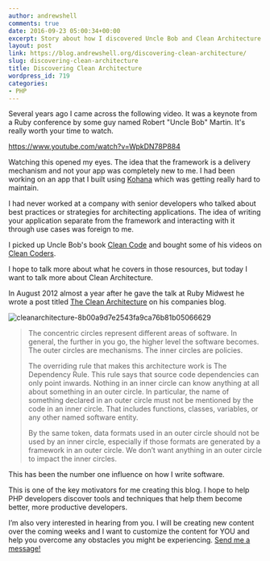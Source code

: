 ```yaml
---
author: andrewshell
comments: true
date: 2016-09-23 05:00:34+00:00
excerpt: Story about how I discovered Uncle Bob and Clean Architecture.
layout: post
link: https://blog.andrewshell.org/discovering-clean-architecture/
slug: discovering-clean-architecture
title: Discovering Clean Architecture
wordpress_id: 719
categories:
- PHP
---
```


Several years ago I came across the following video. It was a keynote from a Ruby conference by some guy named Robert "Uncle Bob" Martin. It's really worth your time to watch.

https://www.youtube.com/watch?v=WpkDN78P884

Watching this opened my eyes. The idea that the framework is a delivery mechanism and not your app was completely new to me. I had been working on an app that I built using [Kohana](https://kohanaframework.org/) which was getting really hard to maintain.

I had never worked at a company with senior developers who talked about best practices or strategies for architecting applications. The idea of writing your application separate from the framework and interacting with it through use cases was foreign to me.

I picked up Uncle Bob's book [Clean Code](http://amzn.to/2coMG2i) and bought some of his videos on [Clean Coders](https://cleancoders.com/).

I hope to talk more about what he covers in those resources, but today I want to talk more about Clean Architecture.

In August 2012 almost a year after he gave the talk at Ruby Midwest he wrote a post titled [The Clean Architecture](https://8thlight.com/blog/uncle-bob/2012/08/13/the-clean-architecture.html) on his companies blog.

![cleanarchitecture-8b00a9d7e2543fa9ca76b81b05066629](https://www.futureproofphp.com/wp-content/uploads/2016/09/CleanArchitecture-8b00a9d7e2543fa9ca76b81b05066629.jpg)



<blockquote>The concentric circles represent different areas of software. In general, the further in you go, the higher level the software becomes. The outer circles are mechanisms. The inner circles are policies.

The overriding rule that makes this architecture work is The Dependency Rule. This rule says that source code dependencies can only point inwards. Nothing in an inner circle can know anything at all about something in an outer circle. In particular, the name of something declared in an outer circle must not be mentioned by the code in an inner circle. That includes functions, classes, variables, or any other named software entity.

By the same token, data formats used in an outer circle should not be used by an inner circle, especially if those formats are generated by a framework in an outer circle. We don’t want anything in an outer circle to impact the inner circles.</blockquote>



This has been the number one influence on how I write software.

This is one of the key motivators for me creating this blog. I hope to help PHP developers discover tools and techniques that help them become better, more productive developers.

I’m also very interested in hearing from you. I will be creating new content over the coming weeks and I want to customize the content for YOU and help you overcome any obstacles you might be experiencing. [Send me a message!](/contact/)
